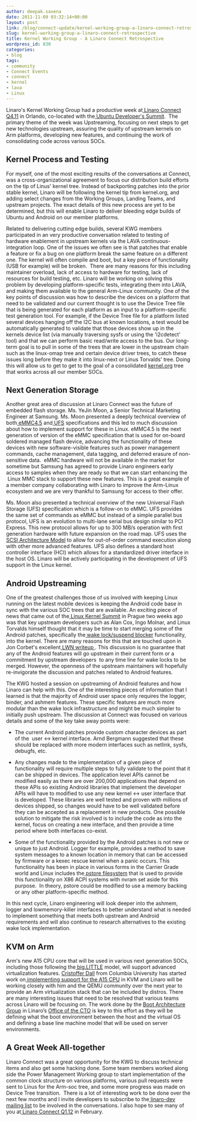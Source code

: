 ```yaml
---
author: deepak.saxena
date: 2011-11-09 03:32:14+00:00
layout: post
link: /blog/connect-update/kernel-working-group-a-linaro-connect-retrospective/
slug: kernel-working-group-a-linaro-connect-retrospective
title: Kernel Working Group - A Linaro Connect Retrospective
wordpress_id: 830
categories:
- blog
tags:
- community
- Connect Events
- connect
- kernel
- lava
- Linux
---
```


Linaro's Kernel Working Group had a productive week at[ Linaro Connect Q4.11](https://connect.linaro.org/resources/) in Orlando, co-located with the[ Ubuntu Developer's Summit](http://uds.ubuntu.com/).   The primary theme of the week was Upstreaming, focusing on next steps  to get new technologies upstream, assuring the quality of upstream  kernels on Arm platforms, developing new features, and continuing the  work of consolidating code across various SOCs.

## Kernel Process and Testing

For  myself, one of the most exciting results of the conversations at  Connect, was a cross-organizational agreement to focus our distribution  build efforts on the tip of Linus' kernel tree. Instead of backporting  patches into the prior stable kernel, Linaro will be following the  kernel tip from kernel.org, and adding select changes from the Working  Groups, Landing Teams, and upstream projects. The exact details of this  new process are yet to be determined, but this will enable Linaro to  deliver bleeding edge builds of Ubuntu and Android on our member  platforms.

Related  to delivering cutting edge builds, several KWG members participated in  an very productive conversation related to testing of hardware  enablement in upstream kernels via the LAVA continuous-integration loop.  One of the issues we often see is that patches that enable a feature or  fix a bug on one platform break the same feature on a different one.  The kernel will often compile and boot, but a key piece of functionality  (USB for example) will be broken.  There are many reasons for this  including maintainer overload, lack of access to hardware for testing,  lack of resources for build testing, etc. Linaro will be working on  solving this problem by developing platform-specific tests, integrating  them into LAVA, and making them available to the general Arm-Linux  community. One of the key points of discussion was how to describe the  devices on a platform that need to be validated and our current thought  is to use the Device Tree file that is being generated for each platform  as an input to a platform-specific test generation tool. For example,  if the Device Tree file for a platform listed several devices hanging  off the I2C bus at known locations, a test would be automatically  generated to validate that those devices show up in the kernels device  list (via manually traversing sysfs or using the 'i2cdetect' tool) and  that we can perform basic read/write access to the bus. Our long-term  goal is to pull in some of the trees that are lower in the upstream  chain such as the linux-omap tree and certain device driver trees, to  catch these issues long before they make it into linux-next or Linus  Torvalds' tree. Doing this will allow us to get to get to the goal of a  consolidated [kernel.org](http://kernel.org/) tree that works across all our member SOCs.

## Next Generation Storage

Another  great area of discussion at Linaro Connect was the future of embedded  flash storage. Ms. YeJin Moon, a Senior Technical Marketing Engineer at  Samsung. Ms. Moon presented a deeply technical overview of both[ eMMC4.5](https://www.jedec.org/standards-documents/technology-focus-areas/flash-memory-ssds-ufs-emmc/e-mmc) and[ UFS](http://www.jedec.org/standards-documents/focus/flash/universal-flash-storage-ufs) specifications and this led to much discussion about how to implement  support for these in Linux. eMMC4.5 is the next generation of version of  the eMMC specification that is used for on-board soldered managed flash  device, advancing the functionality of these devices with new  software-visible features such as power management commands, cache  management, data tagging, and deferred erasure of non-sensitive data.   eMMC hardware will not be available in the market for sometime but  Samsung has agreed to provide Linaro engineers early access to samples  when they are ready so that we can start enhancing the  Linux MMC stack  to support these new features. This is a great example of a member  company collaborating with Linaro to improve the Arm-Linux ecosystem and  we are very thankful to Samsung for access to their offer.

Ms.  Moon also presented a technical overview of the new Universal Flash  Storage (UFS) specification which is a follow-on to eMMC. UFS provides  the same set of commands as eMMC but instead of a simple parallel bus  protocol, UFS is an evolution to multi-lane serial bus design similar to  PCI Express. This new protocol allows for up to 300 MB/s operation with  first generation hardware with future expansion on the road map. UFS  uses the[ SCSI Architecture Model](http://en.wikipedia.org/wiki/SCSI_architectural_model) to allow for out-of-order command execution along with other more  advanced features. UFS also defines a standard host controller interface  (HCI) which allows for a standardized driver interface in the host OS.  Linaro will be actively participating in the development of UFS support  in the Linux kernel.

## Android Upstreaming

One  of the greatest challenges those of us involved with keeping Linux  running on the latest mobile devices is keeping the Android code base in  sync with the various SOC trees that are available. An exciting piece  of news that came out of the[ Linux Kernel Summit](https://events.linuxfoundation.org/events/linux-kernel-summit) in Prague two weeks ago was that key upstream developers such as Alan  Cox, Ingo Molnar, and Linux Torvalds himself thought that it may be time  to start merging some of the Android patches, specifically the[ wake lock/suspend blocker](http://elinux.org/Android_Power_Management) functionality, into the kernel. There are many reasons for this that are touched upon in Jon Corbet's excellent[ LWN writeup ](http://lwn.net/Articles/464298/).  This discussion is no guarantee that any of the Android features will  go upstream in their current form or a commitment by upstream developers   to any time line for wake locks to be merged. However, the openness of  the upstream maintainers will hopefully re-invigorate the discussion  and patches related to Android features.

The  KWG hosted a session on upstreaming of Android features and how Linaro  can help with this. One of the interesting pieces of information that I  learned is that the majority of Android user space only requires the  logger, binder, and ashmem features. These specific features are much  more modular than the wake lock infrastructure and might be much simpler  to initially push upstream. The discussion at Connect was focused on  various details and some of the key take away points were:

  * The  current Android patches provide custom character devices as part of the   user <-> kernel interface. Arnd Bergmann suggested that these  should be replaced with more modern interfaces such as netlink, sysfs,  debugfs, etc.

  * Any  changes made to the implementation of a given piece of functionality  will require multiple steps to fully validate to the point that it can  be shipped in devices. The application level APIs cannot be modified  easily as there are over 200,000 applications that depend on these APIs  so existing Android libraries that implement the developer APIs will  have to modified to use any new kernel <-> user interface that is  developed. These libraries are well tested and proven with millions of  devices shipped, so changes would have to be well validated before they  can be accepted as a replacement in new products. One possible solution  to mitigate the risk involved is to include the code as into the kernel,  focus on creating a new interface, and then provide a time period where  both interfaces co-exist.
  
  * Some  of the functionality provided by the Android patches is not new or  unique to just Android. Logger for example, provides a method to save  system messages to a known location in memory that can be accessed by  firmware or a kexec rescue kernel when a panic occurs. This  functionality has been in place in various forms in the Carrier Grade  world and Linux includes the[ pstore filesystem](http://permalink.gmane.org/gmane.linux.kernel.commits.head/289849) that is used to provide this functionality on X86 ACPI systems with  nvram set aside for this purpose.  In theory, pstore could be modified  to use a memory backing or any other platform-specific method.


In  this next cycle, Linaro engineering will look deeper into the ashmem,  logger and lowmemory-killer interfaces to better understand what is  needed to implement something that meets both upstream and Android  requirements and will also continue to research alternatives to the  existing wake lock implementation.

## KVM on Arm

Arm's new A15 CPU core that will be used in various next generation SOCs, including those following the[ big.LITTLE](http://www.arm.com/products/processors/technologies/biglittleprocessing.php) model, will support advanced virtualization features. [ Cristoffer Dall](http://www.cs.columbia.edu/%7Ecdall/) from Columbia University has started work on[ implementing support for the A15 CPU](http://wiki.ncl.cs.columbia.edu/wiki/KVMArm:MainPage) in KVM and Linaro will be working closely with him and the QEMU  community over the next year to provide an Arm virtualization stack that  can be included by distros. There are many interesting issues that need  to be resolved that various teams across Linaro will be focusing on.  The work done by the [Boot Architecture Group](https://wiki.linaro.org/OfficeofCTO) in Linaro’s [Office of the CTO](https://wiki.linaro.org/OfficeofCTO) is key to this effort as they will be defining what the boot  environment between the host and the virtual OS and defining a base line  machine model that will be used on server environments.

## A Great Week All-together

Linaro  Connect was a great opportunity for the KWG to discuss technical items  and also get some hacking done. Some team members worked along side the  Power Management Working group to start implementation of the common  clock structure on various platforms, various pull requests were sent to  Linus for the Arm-soc tree, and some more progress was made on Device  Tree transition.  There is a lot of interesting work to be done over the  next few months and I invite developers to subscribe to the[ linaro-dev mailing list](http://lists.linaro.org/mailman/listinfo/linaro-dev) to be involved in the conversations. I also hope to see many of you at[ Linaro Connect Q1.12](https://connect.linaro.org/) in February.
